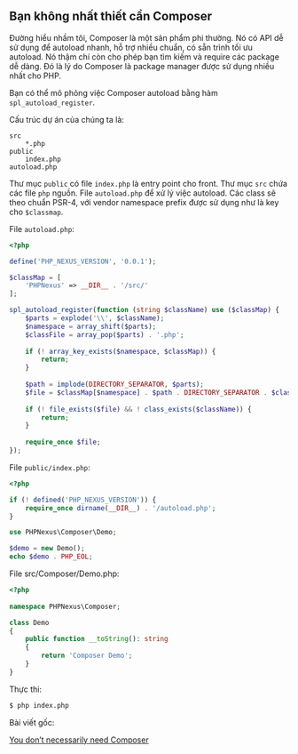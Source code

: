 ## Bạn không nhất thiết cần Composer

Đường hiểu nhầm tôi, Composer là một sản phẩm phi thường. Nó có API dễ sử dụng để autoload nhanh, hỗ trợ nhiều chuẩn, có sẵn trình tối ưu autoload. Nó thậm chí còn cho phép bạn tìm kiếm và require các package dễ dàng. Đó là lý do Composer là package manager được sử dụng nhiều nhất cho PHP.

Bạn có thể mô phỏng việc Composer autoload bằng hàm `spl_autoload_register`.

Cấu trúc dự án của chúng ta là:

```
src
    *.php
public
    index.php
autoload.php
```

Thư mục `public` có file `index.php` là entry point cho front. Thư mục `src` chứa các file `php` nguồn. File `autoload.php` để xử lý việc autoload. Các class sẽ theo chuẩn PSR-4, với vendor namespace prefix được sử dụng như là key cho `$classmap`.

File `autoload.php`:

```php
<?php

define('PHP_NEXUS_VERSION', '0.0.1');

$classMap = [
    'PHPNexus' => __DIR__ . '/src/'
];

spl_autoload_register(function (string $className) use ($classMap) {
    $parts = explode('\\', $className);
    $namespace = array_shift($parts);
    $classFile = array_pop($parts) . '.php';
    
    if (! array_key_exists($namespace, $classMap)) {
        return;
    }
    
    $path = implode(DIRECTORY_SEPARATOR, $parts);
    $file = $classMap[$namespace] . $path . DIRECTORY_SEPARATOR . $classFile;
    
    if (! file_exists($file) && ! class_exists($className)) {
        return;
    }
    
    require_once $file;
});
```

File `public/index.php`:

```php
<?php

if (! defined('PHP_NEXUS_VERSION')) {
    require_once dirname(__DIR__) . '/autoload.php';
}

use PHPNexus\Composer\Demo;

$demo = new Demo();
echo $demo . PHP_EOL;
```

File src/Composer/Demo.php:

```php
<?php
    
namespace PHPNexus\Composer;

class Demo
{
    public function __toString(): string
    {
        return 'Composer Demo';
    }
}
```



Thực thi:

```bash
$ php index.php
```





Bài viết gốc:

[You don’t necessarily need Composer](https://dev.to/thinkverse/you-don-t-necessarily-need-composer-n71)

